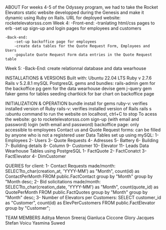 ABOUT
For weeks 4-5 of the Odyssey program, we had to take the Rocket Elevators static website developped during the Genesis and make it dynamic using Ruby on Rails.
URL for deployed website: rocketelevatorsss.com
Week 4:
	-Front-end:
		-tranlating html/css pages to erb
		-set up sign-up and login pages for employees and customers
		
	-Back-end:
		-set-up backoffice page for employees
		-create data tables for the Quote Request Form, Employees and Users
		-populate Quote Request Form data entries in the Quote Request table
Week 5:
	-Back-End: create relationnal database and data wearhouse


INSTALLATIONS & VERSIONS
Built with:
Ubuntu 22.04 LTS
Ruby v 2.7.6
Rails v 5.2.8.1
mySQL
PostgresQL
gems and bundles:
	rails-admin gem for the backoffice
	pg gem for the data wearhouse
	devise gem
	j-query gem
	faker gems for tables seeding
	chartkick for bar chart on backoffice page


INITIALIZATION & OPERATION
bundle install for gems
ruby-v: verifies installed version of Ruby
rails-v: verifies installed version of Rails
rails s :ubuntu command to run the website on localhost, ctrl+C to stop
To acess the website:
go to rocketelevatorsss.com
sign-up (with email and password)
login (with email and password)
backoffice page: only accessible to employees
Contact us and Quote Request forms: can be filled by anyone who is not a registered user
Data Tables set up using mySQL:
1- Employees
2- Users
3- Quote Requests
4- Adresses
5- Battery
6- Building
7- Building details
8- Column
9- Customer
10- Elevator
11- Leads
Data Wearhouse Tables using PostgreSQL
1- FactQuote
2- FactConatct
3- FactElevator
4- DimCustomer


QUERIES for client:
1- Contact Requests made/month:
SELECTto_char(creation_at, 'YYYY-MM') as "Month", count(id) as ContactPerMonth FROM public.FactContact group by "Month" group by "Month desc;
2- Bid solicitations made/month:
SELECTto_char(creation_date, 'YYYY-MM') as "Month", count(quote_id) as QuotePerMonth FROM public.FactQuotes group by "Month" group by "Month" desc;
3- Number of Elevators per Customers:
SELECT customer_id as "Customer", count(id) as ElevPerCustomers FROM public.FactElevator group by "Customer";


TEAM MEMBERS
Aditya Menon Sreeraj
Gianluca Ciccone
Glory Jacques
Stefan Voicu
Yasmina Suwed
